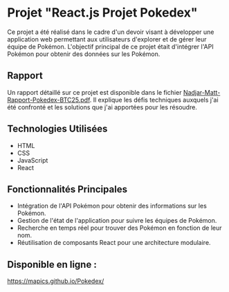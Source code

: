 # Projet "React.js Projet Pokedex"

Ce projet a été réalisé dans le cadre d'un devoir visant à développer une application web permettant aux utilisateurs d'explorer et de gérer leur équipe de Pokémon. L'objectif principal de ce projet était d'intégrer l'API Pokémon pour obtenir des données sur les Pokémon.

## Rapport

Un rapport détaillé sur ce projet est disponible dans le fichier [Nadjar-Matt-Rapport-Pokedex-BTC25.pdf](Nadjar-Matt-Rapport-Pokedex-BTC25.pdf). Il explique les défis techniques auxquels j'ai été confronté et les solutions que j'ai apportées pour les résoudre.

## Technologies Utilisées

- HTML
- CSS
- JavaScript
- React

## Fonctionnalités Principales

- Intégration de l'API Pokémon pour obtenir des informations sur les Pokémon.
- Gestion de l'état de l'application pour suivre les équipes de Pokémon.
- Recherche en temps réel pour trouver des Pokémon en fonction de leur nom.
- Réutilisation de composants React pour une architecture modulaire.

## Disponible en ligne :
https://mapics.github.io/Pokedex/